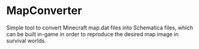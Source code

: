 # MapConverter
Simple tool to convert Minecraft map.dat files into Schematica files, which can be built in-game in order to reproduce the desired map image in survival worlds.
